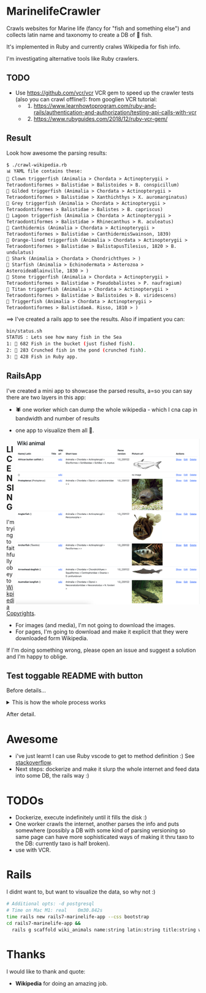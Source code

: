 # MarinelifeCrawler

Crawls websites for Marine life (fancy for "fish and something else") and collects latin name and taxonomy to create a
DB of 🐠 fish.

It's implemented in Ruby and currently cralws Wikipedia for fish info.

I'm investigating alternative tools like Ruby crawlers.

## TODO

* Use https://github.com/vcr/vcr VCR gem to speed up the crawler tests (also you can crawl offline!): from  googlien VCR tutorial:
    * 1. https://www.learnhowtoprogram.com/ruby-and-rails/authentication-and-authorization/testing-api-calls-with-vcr 
    * 2. https://www.rubyguides.com/2018/12/ruby-vcr-gem/

## Result

Look how awesome the parsing results:

```
$ ./crawl-wikipedia.rb
📊 YAML file contains these:
🍣 Clown triggerfish (Animalia > Chordata > Actinopterygii > Tetraodontiformes > Balistidae > Balistoides > B. conspicillum)
🍣 Gilded triggerfish (Animalia > Chordata > Actinopterygii > Tetraodontiformes > Balistidae > Xanthichthys > X. auromarginatus)
🍣 Grey triggerfish (Animalia > Chordata > Actinopterygii > Tetraodontiformes > Balistidae > Balistes > B. capriscus)
🍣 Lagoon triggerfish (Animalia > Chordata > Actinopterygii > Tetraodontiformes > Balistidae > Rhinecanthus > R. aculeatus)
🍣 Canthidermis (Animalia > Chordata > Actinopterygii > Tetraodontiformes > Balistidae > CanthidermisSwainson, 1839)
🍣 Orange-lined triggerfish (Animalia > Chordata > Actinopterygii > Tetraodontiformes > Balistidae > BalistapusTilesius, 1820 > B. undulatus)
🍣 Shark (Animalia > Chordata > Chondrichthyes > )
🍣 Starfish (Animalia > Echinodermata > Asterozoa > AsteroideaBlainville, 1830 > )
🍣 Stone triggerfish (Animalia > Chordata > Actinopterygii > Tetraodontiformes > Balistidae > Pseudobalistes > P. naufragium)
🍣 Titan triggerfish (Animalia > Chordata > Actinopterygii > Tetraodontiformes > Balistidae > Balistoides > B. viridescens)
🍣 Triggerfish (Animalia > Chordata > Actinopterygii > Tetraodontiformes > BalistidaeA. Risso, 1810 > )
```
==> I've created a rails app to see the results. Also if impatient you can:

```bash
bin/status.sh
STATUS : Lets see how many fish in the Sea
1: 🎣 682 Fish in the bucket (just fished fish).
2: 🍤 283 Crunched fish in the pond (crunched fish).
3: 🍣 428 Fish in Ruby app.
```

## RailsApp

I've created a mini app to showcase the parsed results, a=so you can say there are two layers in this app:
* 🕷️ one worker which can dump the whole wikipedia - which I cna cap in bandwidth and number of results
* one app to visualize them all 💍.

  <img src="https://github.com/palladius/marinelife-crawler/blob/main/doc/Maritime Life App Screenshot.png" alt="Maritime Life App v1.0" align='right' />


## LICENSING

I'm trying to faithfully obey to [Wikpiedia Copyrights](https://en.wikipedia.org/wiki/Wikipedia:Copyrights).

* For images (and media), I'm not going to download the images.
* For pages, I'm going to download and make it explicit that they were downloaded form Wikipedia.

If I'm doing something wrong, please open an issue and suggest a solution and I'm happy to oblige.

## Test toggable README with button

Before details...

<details>
  <summary>This is how the whole process works</summary>

  ## My first meaningful ETL Pipeline 'PipeFish' 🎏
  1. Crawl wikipedia for new fish: `MAX_STACK_SIZE="500000" bin/crawl-wikipeda-for-fish.rb Nudibranch` (needs a starting fish, like Nudibranch)
  2. Now that you have plenty of local files in `en.wikipedia.org/rubycrawl/`. These are bare dumps from Wikpiedia.
     * this function `smart_wiki_parse_fish()` called by `iterate_through_files_in_directory()` will then populate the .ric.yaml files with extracted info. Note that this is algorithm-dependant and currently very buggy - so make sense to regenerate every now and then :)
     * Still dont know how to trigger this, probably its automatic but if so why do i have 250 yaml and 900 files?!? Probably this:
     * `MAX_IMPORTS=1000 bin//crawl-wikipedia-local-samples.rb`. Increase it to 1000! Bingo! it works!
  3. Enter the RoR app and
     *  `cd cd rails7-marinelife-app/`
     *  `MAX_FILES_PER_DIR=1000 rake db:seed`
     *  This creates a number of Model entries based on this folder:


  ### Some Code
  ```js
  function logSomething(something) {
    console.log('Something', something);
  }
  ```
</details>

After detail.

# Awesome

* i've just learnt I can use Ruby vscode to get to method definition :) See [stackoverflow](https://stackoverflow.com/questions/60658665/navigate-to-ruby-function-definition-in-vs-code).
* Next steps: dockerize and make it slurp the whole internet and feed data into some DB, the rails way :)

# TODOs

* Dockerize, execute indefinitely until it fills the disk :)
* One worker crawls the internet, another parses the info and puts somewhere (possibly a DB with some kind of parsing versioning so same page can have more sophisticated ways of making it thru taxo to the DB: currently taxo is half broken).
* use with VCR.

# Rails

I didnt want to, but  want to visualize the data, so why not :)

```bash
# Additional opts: -d postgresql
# Time on Mac M1: real    0m30.842s
time rails new rails7-marinelife-app --css bootstrap
cd rails7-marinelife-app &&
  rails g scaffold wiki_animals name:string latin:string title:string wiki_url:string short_taxo:string wiki_description:text internal_description:text parse_version:string picture_url:string
```
# Thanks

I would like to thank and quote:

* **Wikipedia** for doing an amazing job.
